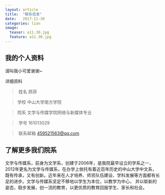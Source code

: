 ```yaml
---
layout: article
title:  "联系信息"
date:   2017-11-30
categories: lian
image:
  teaser: a11.30.jpg
  feature: a11.30.jpg
---
```


## 我的个人资料


请叫我小可爱谢谢~



详细资料
>  姓名
顾菲

> 学校
中山大学南方学院

>  院系
文学与传媒学院网络与新媒体专业

>  学号
161013029

>  联系邮箱
459521563@qq.com

## 了解更多我们院系

文学与传媒系，前身为文学系，创建于2006年，是我院最早设立的学系之一，2012年更名为文学与传媒系，在办学上依托有着近百年历史的中山大学中文系，既有传承，又有创新。近年来在人才培养、师资队伍建设、学科发展等方面都有长足的进步。文学与传媒系坚定不移地以学生为本位，以教学为中心， 并以崭新的姿态，稳步发展，创一流的教育，以更优质的教育回报学生、家长和社会。

   

